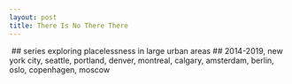 ```yaml
---
layout: post
title: There Is No There There
---
```

<img src="/img/blank.png" alt="" data-echo="/images/there-is-no-there-there/1-1.jpg">
<!--more-->
## series exploring placelessness in large urban areas
## 2014-2019, new york city, seattle, portland, denver, montreal, calgary, amsterdam, berlin, oslo, copenhagen, moscow
<img src="/img/blank.png" alt="" data-echo="/images/there-is-no-there-there/1-2.jpg">
<img src="/img/blank.png" alt="" data-echo="/images/there-is-no-there-there/1-3.jpg">
<img src="/img/blank.png" alt="" data-echo="/images/there-is-no-there-there/1-4.jpg">
<img src="/img/blank.png" alt="" data-echo="/images/there-is-no-there-there/1-5.jpg">
<img src="/img/blank.png" alt="" data-echo="/images/there-is-no-there-there/1-6.jpg">
<img src="/img/blank.png" alt="" data-echo="/images/there-is-no-there-there/1-7.jpg">
<img src="/img/blank.png" alt="" data-echo="/images/there-is-no-there-there/1-8.jpg">
<img src="/img/blank.png" alt="" data-echo="/images/there-is-no-there-there/1-9.jpg">
<img src="/img/blank.png" alt="" data-echo="/images/there-is-no-there-there/1-10.jpg">
<img src="/img/blank.png" alt="" data-echo="/images/there-is-no-there-there/1-11.jpg">
<img src="/img/blank.png" alt="" data-echo="/images/there-is-no-there-there/1-12.jpg">
<img src="/img/blank.png" alt="" data-echo="/images/there-is-no-there-there/1-13.jpg">
<img src="/img/blank.png" alt="" data-echo="/images/there-is-no-there-there/1-14.jpg">
<img src="/img/blank.png" alt="" data-echo="/images/there-is-no-there-there/1-15.jpg">
<img src="/img/blank.png" alt="" data-echo="/images/there-is-no-there-there/1-16.jpg">
<img src="/img/blank.png" alt="" data-echo="/images/there-is-no-there-there/1-17.jpg">
<img src="/img/blank.png" alt="" data-echo="/images/there-is-no-there-there/1-18.jpg">
<img src="/img/blank.png" alt="" data-echo="/images/there-is-no-there-there/1-19.jpg">
<img src="/img/blank.png" alt="" data-echo="/images/there-is-no-there-there/1-20.jpg">
<img src="/img/blank.png" alt="" data-echo="/images/there-is-no-there-there/1-21.jpg">
<img src="/img/blank.png" alt="" data-echo="/images/there-is-no-there-there/1-22.jpg">
<img src="/img/blank.png" alt="" data-echo="/images/there-is-no-there-there/1-23.jpg">